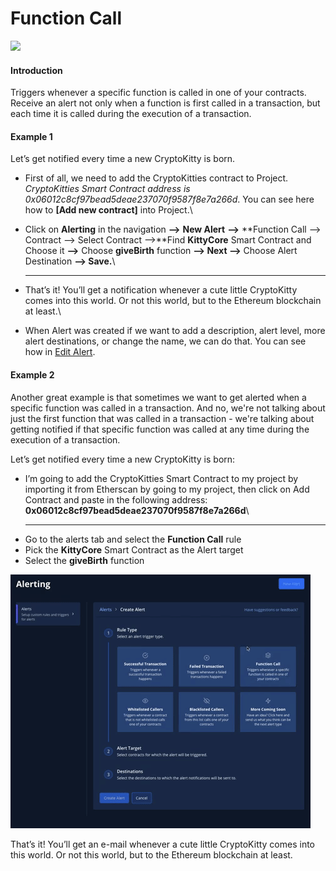 # Function Call

![](<../../.gitbook/assets/Function call.gif>)

#### Introduction

Triggers whenever a specific function is called in one of your contracts. Receive an alert not only when a function is first called in a transaction, but each time it is called during the execution of a transaction.

#### Example 1

Let’s get notified every time a new CryptoKitty is born.

* First of all, we need to add the CryptoKitties contract to Project. _CryptoKitties Smart Contract address is 0x06012c8cf97bead5deae237070f9587f8e7a266d_. You can see here how to **\[Add new contract]** into Project.\

* Click on **Alerting** in the navigation **—>** **New Alert** **—>** **Function Call —> Contract —> Select Contract —>**Find **KittyCore** Smart Contract and Choose it **—>** Choose **giveBirth** function **—> Next —>** Choose Alert Destination **—> Save.**\
  ****
* That’s it! You’ll get a notification whenever a cute little CryptoKitty comes into this world. Or not this world, but to the Ethereum blockchain at least.\

* When Alert was created if we want to add a description, alert level, more alert destinations, or change the name, we can do that. You can see how in [Edit Alert](editing-an-alert.md).

#### Example 2

Another great example is that sometimes we want to get alerted when a specific function was called in a transaction. And no, we're not talking about just the first function that was called in a transaction - we're talking about getting notified if that specific function was called at any time during the execution of a transaction.

Let’s get notified every time a new CryptoKitty is born:

* I’m going to add the CryptoKitties Smart Contract to my project by importing it from Etherscan by going to my project, then click on Add Contract and paste in the following address: **0x06012c8cf97bead5deae237070f9587f8e7a266d**\
  ****
* Go to the alerts tab and select the **Function Call** rule
* Pick the **KittyCore** Smart Contract as the Alert target
* Select the **giveBirth** function

![](<../../.gitbook/assets/image (67).png>)

That’s it! You’ll get an e-mail whenever a cute little CryptoKitty comes into this world. Or not this world, but to the Ethereum blockchain at least.
